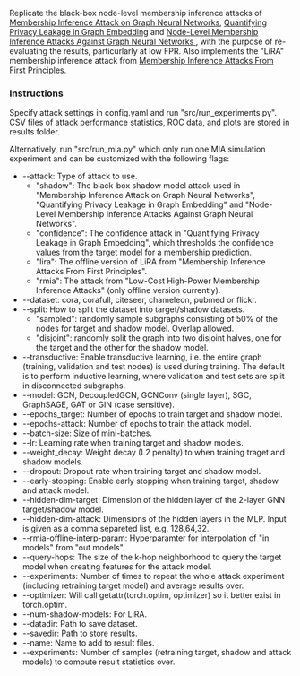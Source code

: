 Replicate the black-box node-level membership inference attacks of [Membership Inference Attack on Graph Neural Networks](https://arxiv.org/abs/2101.06570), [Quantifying Privacy Leakage in Graph Embedding](https://arxiv.org/abs/2010.00906) and [Node-Level Membership Inference Attacks Against Graph Neural Networks
](https://arxiv.org/abs/2102.05429), with the purpose of re-evaluating the results, particurlarly at low FPR. Also implements the "LiRA" membership inference attack from [Membership Inference Attacks From First Principles](https://arxiv.org/abs/2112.03570). 

### Instructions

Specify attack settings in config.yaml and run "src/run_experiments.py". CSV files of attack performance statistics, ROC data, and plots are stored in results folder. 

Alternatively, run "src/run_mia.py" which only run one MIA simulation experiment and can be customized with the following flags:

* --attack: Type of attack to use.
    * "shadow": The black-box shadow model attack used in "Membership Inference Attack on Graph Neural Networks", "Quantifying Privacy Leakage in Graph Embedding" and "Node-Level Membership Inference Attacks Against Graph Neural Networks".
    * "confidence": The confidence attack in "Quantifying Privacy Leakage in Graph Embedding", which thresholds the confidence values from the target model for a membership prediction.
    * "lira": The offline version of LiRA from "Membership Inference Attacks From First Principles".
    * "rmia": The attack from "Low-Cost High-Power Membership Inference Attacks" (only offline version currently).
* --dataset: cora, corafull, citeseer, chameleon, pubmed or flickr.
* --split: How to split the dataset into target/shadow datasets.
    * "sampled": randomly sample subgraphs consisting of 50% of the nodes for target and shadow model. Overlap allowed.
    * "disjoint": randomly split the graph into two disjoint halves, one for the target and the other for the shadow model.
* --transductive: Enable transductive learning, i.e. the entire graph (training, validation and test nodes) is used during training. The default is to perform inductive learning, where validation and test sets are split in disconnected subgraphs.
* --model: GCN, DecoupledGCN, GCNConv (single layer), SGC, GraphSAGE, GAT or GIN (case sensitive).
* --epochs_target: Number of epochs to train target and shadow model.
* --epochs-attack: Number of epochs to train the attack model.
* --batch-size: Size of mini-batches.
* --lr: Learning rate when training target and shadow models.
* --weight_decay: Weight decay (L2 penalty) to when training traget and shadow models.
* --dropout: Dropout rate when training target and shadow model.
* --early-stopping: Enable early stopping when training target, shadow and attack model.
* --hidden-dim-target: Dimension of the hidden layer of the 2-layer GNN target/shadow model.
* --hidden-dim-attack: Dimensions of the hidden layers in the MLP. Input is given as a comma separeted list, e.g. 128,64,32.
* --rmia-offline-interp-param: Hyperparamter for interpolation of "in models" from "out models".
* --query-hops: The size of the k-hop neighborhood to query the target model when creating features for the attack model.
* --experiments: Number of times to repeat the whole attack experiment (including retraining target model) and average results over.
* --optimizer: Will call getattr(torch.optim, optimizer) so it better exist in torch.optim.
* --num-shadow-models: For LiRA.
* --datadir: Path to save dataset.
* --savedir: Path to store results.
* --name: Name to add to result files.
* --experiments: Number of samples (retraining target, shadow and attack models) to compute result statistics over.
